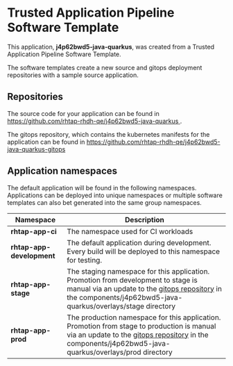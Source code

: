 # Trusted Application Pipeline Software Template

This application, **j4p62bwd5-java-quarkus**, was created from a Trusted Application Pipeline Software Template.

The software templates create a new source and gitops deployment repositories with a sample source application. 

## Repositories

The source code for your application can be found in [https://github.com/rhtap-rhdh-qe/j4p62bwd5-java-quarkus ](https://github.com/rhtap-rhdh-qe/j4p62bwd5-java-quarkus ).
 
The gitops repository, which contains the kubernetes manifests for the application can be found in 
[https://github.com/rhtap-rhdh-qe/j4p62bwd5-java-quarkus-gitops ](https://github.com/rhtap-rhdh-qe/j4p62bwd5-java-quarkus-gitops ) 

## Application namespaces 

The default application will be found in the following namespaces. Applications can be deployed into unique namespaces or multiple software templates can also bet generated into the same group namespaces.  

|  Namespace   |  Description   |  
| -------- | -------- |
| **rhtap-app-ci** | The namespace used for CI workloads |
| **rhtap-app-development** | The default application during development. Every build will be deployed to this namespace for testing. |
| **rhtap-app-stage** | The staging namespace for this application. Promotion from development to stage is manual via an update to the [gitops repository](https://github.com/rhtap-rhdh-qe/j4p62bwd5-java-quarkus-gitops ) in the components/j4p62bwd5-java-quarkus/overlays/stage directory |
| **rhtap-app-prod** | The production namespace for this application. Promotion from stage to production is manual via an update to the [gitops repository](https://github.com/rhtap-rhdh-qe/j4p62bwd5-java-quarkus-gitops ) in the components/j4p62bwd5-java-quarkus/overlays/prod directory |